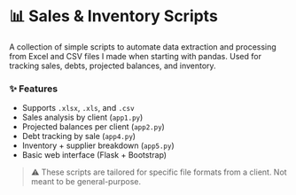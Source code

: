 # 📊 Sales & Inventory Scripts

A collection of simple scripts to automate data extraction and processing from Excel and CSV files I made when starting with pandas. Used for tracking sales, debts, projected balances, and inventory.

### ✨ Features

- Supports `.xlsx`, `.xls`, and `.csv`
- Sales analysis by client (`app1.py`)
- Projected balances per client (`app2.py`)
- Debt tracking by sale (`app4.py`)
- Inventory + supplier breakdown (`app5.py`)
- Basic web interface (Flask + Bootstrap)

> ⚠️ These scripts are tailored for specific file formats from a client. Not meant to be general-purpose.
